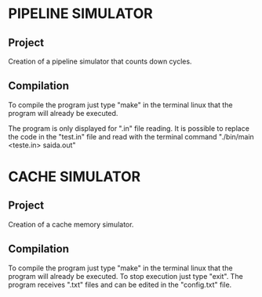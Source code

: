 # PIPELINE SIMULATOR

## Project

Creation of a pipeline simulator that counts down cycles.


## Compilation

To compile the program just type "make" in the terminal linux that the program will already be executed.

The program is only displayed for ".in" file reading. It is possible to replace the code in the "test.in" file and read with the terminal command "./bin/main <teste.in> saida.out"


# CACHE SIMULATOR

## Project
Creation of a cache memory simulator.

## Compilation
To compile the program just type "make" in the terminal linux that the program will already be executed.
To stop execution just type "exit".
The program receives ".txt" files and can be edited in the "config.txt" file.
